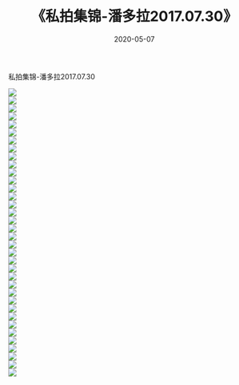 ﻿---
layout: post
title:  《私拍集锦-潘多拉2017.07.30》
date:   2020-05-07
img: http://imgx.orgx.ga/漏D/网络美图/2020/私拍集锦-潘多拉2017.07.30/000.jpg
categories: [美女, 清纯, 唯美]
---

私拍集锦-潘多拉2017.07.30

  ![](http://imgx.orgx.ga/漏D/网络美图/2020/私拍集锦-潘多拉2017.07.30/001.jpg) <br> ![](http://imgx.orgx.ga/漏D/网络美图/2020/私拍集锦-潘多拉2017.07.30/002.jpg) <br> ![](http://imgx.orgx.ga/漏D/网络美图/2020/私拍集锦-潘多拉2017.07.30/003.jpg) <br> ![](http://imgx.orgx.ga/漏D/网络美图/2020/私拍集锦-潘多拉2017.07.30/004.jpg) <br> ![](http://imgx.orgx.ga/漏D/网络美图/2020/私拍集锦-潘多拉2017.07.30/005.jpg) <br> ![](http://imgx.orgx.ga/漏D/网络美图/2020/私拍集锦-潘多拉2017.07.30/006.jpg) <br> ![](http://imgx.orgx.ga/漏D/网络美图/2020/私拍集锦-潘多拉2017.07.30/007.jpg) <br> ![](http://imgx.orgx.ga/漏D/网络美图/2020/私拍集锦-潘多拉2017.07.30/008.jpg) <br> ![](http://imgx.orgx.ga/漏D/网络美图/2020/私拍集锦-潘多拉2017.07.30/009.jpg) <br> ![](http://imgx.orgx.ga/漏D/网络美图/2020/私拍集锦-潘多拉2017.07.30/010.jpg) <br> ![](http://imgx.orgx.ga/漏D/网络美图/2020/私拍集锦-潘多拉2017.07.30/011.jpg) <br> ![](http://imgx.orgx.ga/漏D/网络美图/2020/私拍集锦-潘多拉2017.07.30/012.jpg) <br> ![](http://imgx.orgx.ga/漏D/网络美图/2020/私拍集锦-潘多拉2017.07.30/013.jpg) <br> ![](http://imgx.orgx.ga/漏D/网络美图/2020/私拍集锦-潘多拉2017.07.30/014.jpg) <br> ![](http://imgx.orgx.ga/漏D/网络美图/2020/私拍集锦-潘多拉2017.07.30/015.jpg) <br> ![](http://imgx.orgx.ga/漏D/网络美图/2020/私拍集锦-潘多拉2017.07.30/016.jpg) <br> ![](http://imgx.orgx.ga/漏D/网络美图/2020/私拍集锦-潘多拉2017.07.30/017.jpg) <br> ![](http://imgx.orgx.ga/漏D/网络美图/2020/私拍集锦-潘多拉2017.07.30/018.jpg) <br> ![](http://imgx.orgx.ga/漏D/网络美图/2020/私拍集锦-潘多拉2017.07.30/019.jpg) <br> ![](http://imgx.orgx.ga/漏D/网络美图/2020/私拍集锦-潘多拉2017.07.30/020.jpg) <br> ![](http://imgx.orgx.ga/漏D/网络美图/2020/私拍集锦-潘多拉2017.07.30/021.jpg) <br> ![](http://imgx.orgx.ga/漏D/网络美图/2020/私拍集锦-潘多拉2017.07.30/022.jpg) <br> ![](http://imgx.orgx.ga/漏D/网络美图/2020/私拍集锦-潘多拉2017.07.30/023.jpg) <br> ![](http://imgx.orgx.ga/漏D/网络美图/2020/私拍集锦-潘多拉2017.07.30/024.jpg) <br> ![](http://imgx.orgx.ga/漏D/网络美图/2020/私拍集锦-潘多拉2017.07.30/025.jpg) <br> ![](http://imgx.orgx.ga/漏D/网络美图/2020/私拍集锦-潘多拉2017.07.30/026.jpg) <br> ![](http://imgx.orgx.ga/漏D/网络美图/2020/私拍集锦-潘多拉2017.07.30/027.jpg) <br> ![](http://imgx.orgx.ga/漏D/网络美图/2020/私拍集锦-潘多拉2017.07.30/028.jpg) <br> ![](http://imgx.orgx.ga/漏D/网络美图/2020/私拍集锦-潘多拉2017.07.30/029.jpg) <br> ![](http://imgx.orgx.ga/漏D/网络美图/2020/私拍集锦-潘多拉2017.07.30/030.jpg) <br> ![](http://imgx.orgx.ga/漏D/网络美图/2020/私拍集锦-潘多拉2017.07.30/031.jpg) <br> ![](http://imgx.orgx.ga/漏D/网络美图/2020/私拍集锦-潘多拉2017.07.30/032.jpg) <br> ![](http://imgx.orgx.ga/漏D/网络美图/2020/私拍集锦-潘多拉2017.07.30/033.jpg) <br> ![](http://imgx.orgx.ga/漏D/网络美图/2020/私拍集锦-潘多拉2017.07.30/034.jpg) <br> ![](http://imgx.orgx.ga/漏D/网络美图/2020/私拍集锦-潘多拉2017.07.30/035.jpg) <br> ![](http://imgx.orgx.ga/漏D/网络美图/2020/私拍集锦-潘多拉2017.07.30/036.jpg) <br>
